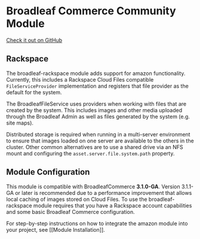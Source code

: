 # Broadleaf Commerce Community Module

[Check it out on GitHub](https://github.com/BroadleafCommerce/blc-rackspace)

## Rackspace

The broadleaf-rackspace module adds support for amazon functionality. Currently, this includes a Rackspace Cloud Files compatible `FileServiceProvider` implementation and registers that file provider as the default for the system.

The BroadleafFileService uses providers when working with files that are created by the system. This includes images and other media uploaded through the Broadleaf Admin as well as files generated by the system (e.g. site maps).

Distributed storage is required when running in a multi-server environment to ensure that images loaded on one server are available to the others in the cluster.  Other common alternatives are to use a shared drive via an NFS mount and configuring the `asset.server.file.system.path` property.

## Module Configuration
This module is compatible with BroadleafCommerce **3.1.0-GA**. Version 3.1.1-GA or later is recommended due to a  performance improvement that allows local caching of images stored on Cloud Files. To use the broadleaf-rackspace module requires that you  have a Rackspace account capabilities and some basic Broadleaf Commerce configuration.

For step-by-step instructions on how to integrate the amazon module into your project, see [[Module Installation]].
